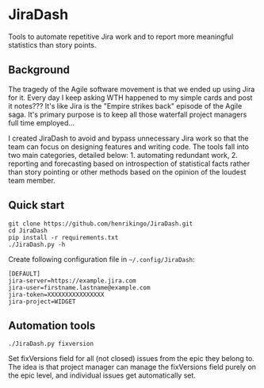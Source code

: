# JiraDash

Tools to automate repetitive Jira work and to report more meaningful statistics than story points.

## Background

The tragedy of the Agile software movement is that we ended up using Jira for it. Every day I
keep asking WTH happened to my simple cards and post it notes??? It's like Jira is the
"Empire strikes back" episode of the Agile saga. It's primary purpose is to keep all those
waterfall project managers full time employed...

I created JiraDash to avoid and bypass unnecessary Jira work so that the team can focus on
designing features and writing code. The tools fall into two main categories, detailed below: 1.
automating redundant work, 2. reporting and forecasting based on introspection of statistical
facts rather than story pointing or other methods based on the opinion of the loudest team member.

## Quick start

    git clone https://github.com/henrikingo/JiraDash.git
    cd JiraDash
    pip install -r requirements.txt
    ./JiraDash.py -h

Create following configuration file in `~/.config/JiraDash`:

    [DEFAULT]
    jira-server=https://example.jira.com
    jira-user=firstname.lastname@example.com
    jira-token=XXXXXXXXXXXXXXXX
    jira-project=WIDGET


## Automation tools

`./JiraDash.py fixversion`

Set fixVersions field for all (not closed) issues from the epic they belong to. The idea is that
project manager can manage the fixVersions field purely on the epic level, and individual issues
get automatically set.
